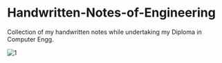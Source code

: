 # Handwritten-Notes-of-Engineering
Collection of my handwritten notes while undertaking my Diploma in Computer Engg.

![1](https://github.com/SAKET-SK/Handwritten-Notes-of-Engineering/assets/60461421/4b93f68b-cf2a-46dc-9acb-e0ad0af5a667)

